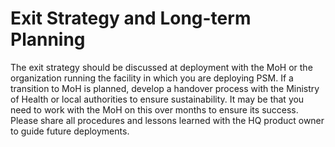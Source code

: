 # Exit Strategy and Long-term Planning

The exit strategy should be discussed at deployment with the MoH or the organization running the facility in which you are deploying PSM. If a transition to MoH is planned, develop a handover process with the Ministry of Health or local authorities to ensure sustainability. It may be that you need to work with the MoH on this over months to ensure its success. Please share all procedures and lessons learned with the HQ product owner to guide future deployments.
